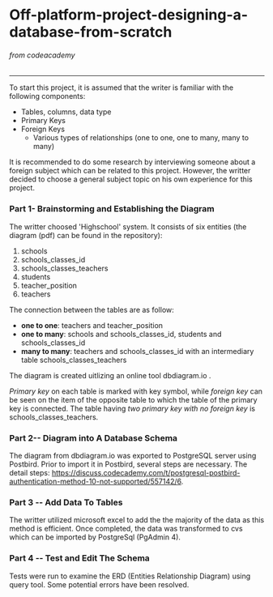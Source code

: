 # Off-platform-project-designing-a-database-from-scratch 
###### _from codeacademy_
--------------------------
To start this project, it is assumed that the writer is familiar with the following components:
- Tables, columns, data type
- Primary Keys
- Foreign Keys
    - Various types of relationships (one to one, one to many, many to many)

It is recommended to do some research by interviewing someone about a foreign subject which can be related to this project. However, the writter decided to choose a general subject topic on his own experience for this project. 

### Part 1- Brainstorming and Establishing the Diagram
The writter choosed 'Highschool' system. It consists of six entities (the diagram (pdf) can be found in the repository):
1. schools
2. schools_classes_id
3. schools_classes_teachers
4. students
5. teacher_position
6. teachers

The connection between the tables are as follow:
- __one to one__: teachers and teacher_position
- __one to many__: schools and schools_classes_id, students and schools_classes_id
- __many to many__: teachers and schools_classes_id  with an intermediary table schools_classes_teachers

The diagram is created uitlizing an online tool dbdiagram.io .

_Primary key_ on each table is marked with key symbol, while _foreign key_ can be seen on the item of the opposite table to which the table of the primary key is connected. The table having _two primary key with no foreign key_ is schools_classes_teachers. 

### Part 2-- Diagram into A Database Schema
The diagram from dbdiagram.io was exported to PostgreSQL server using Postbird.  Prior to import it in Postbird, several steps are necessary. The detail steps: https://discuss.codecademy.com/t/postgresql-postbird-authentication-method-10-not-supported/557142/6.


### Part 3 -- Add Data To Tables
The writter utilized microsoft excel to add the the majority of the data as this method is efficient. Once completed, the data was transformed to cvs which can be imported by PostgreSql (PgAdmin 4).

### Part 4 -- Test and Edit The Schema 
 Tests were run to examine the ERD (Entities Relationship Diagram) using query tool. Some potential errors have been resolved.  
 
 
